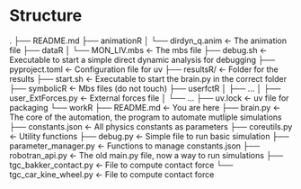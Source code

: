 # Structure
.
├── README.md
├── animationR
│   └── dirdyn_q.anim           <- The animation file
├── dataR
│   └── MON_LIV.mbs             <- The mbs file
├── debug.sh                    <- Executable to start a simple direct dynamic analysis for debugging
├── pyproject.toml              <- Configuration file for uv
├── resultsR/                   <- Folder for the results
├── start.sh                    <- Executable to start the brain.py in the correct folder
├── symbolicR                   <- Mbs files (do not touch)
├── userfctR
│   ├── ...
│   ├── user_ExtForces.py       <- External forces file
│   └── ...
├── uv.lock                     <- uv file for packaging
└── workR
    ├── README.md               <- You are here
    ├── brain.py                <- The core of the automation, the program to automate mutliple simulations
    ├── constants.json          <- All physics constants as parameters
    ├── coreutils.py            <- Utility functions
    ├── debug.py                <- Simple file to run basic simulation
    ├── parameter_manager.py    <- Functions to manage constants.json
    ├── robotran_api.py         <- The old main.py file, now a way to run simulations
    ├── tgc_bakker_contact.py   <- File to compute contact force
    └── tgc_car_kine_wheel.py   <- File to compute contact force